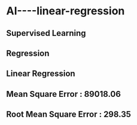 # AI----linear-regression

## Supervised Learning ##
## Regression ##
## Linear Regression ##
## Mean Square Error : 89018.06 ##
## Root Mean Square Error : 298.35 ##
